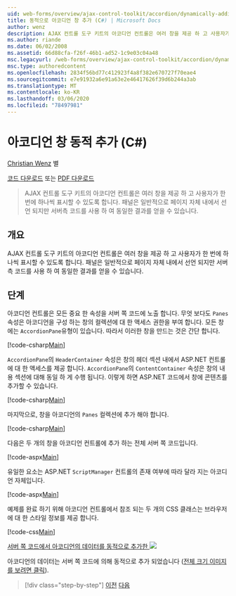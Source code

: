 ```yaml
---
uid: web-forms/overview/ajax-control-toolkit/accordion/dynamically-adding-an-accordion-pane-cs
title: 동적으로 아코디언 창 추가 (C#) | Microsoft Docs
author: wenz
description: AJAX 컨트롤 도구 키트의 아코디언 컨트롤은 여러 창을 제공 하 고 사용자가 한 번에 하나씩 표시할 수 있도록 합니다. 패널은 일반적으로 ...
ms.author: riande
ms.date: 06/02/2008
ms.assetid: 66d88cfa-f26f-46b1-ad52-1c9e03c04a48
msc.legacyurl: /web-forms/overview/ajax-control-toolkit/accordion/dynamically-adding-an-accordion-pane-cs
msc.type: authoredcontent
ms.openlocfilehash: 2834f56bd77c412923f4a8f382e670727f70eae4
ms.sourcegitcommit: e7e91932a6e91a63e2e46417626f39d6b244a3ab
ms.translationtype: MT
ms.contentlocale: ko-KR
ms.lasthandoff: 03/06/2020
ms.locfileid: "78497981"
---
```

# <a name="dynamically-adding-an-accordion-pane-c"></a>아코디언 창 동적 추가 (C#)

[Christian Wenz](https://github.com/wenz) 별

[코드 다운로드](https://download.microsoft.com/download/5/6/d/56d50cef-2011-4c8f-9891-7edc6dc57df9/Accordion2.cs.zip) 또는 [PDF 다운로드](https://download.microsoft.com/download/6/7/1/6718d452-ff89-4d3f-a90e-c74ec2d636a3/accordion2CS.pdf)

> AJAX 컨트롤 도구 키트의 아코디언 컨트롤은 여러 창을 제공 하 고 사용자가 한 번에 하나씩 표시할 수 있도록 합니다. 패널은 일반적으로 페이지 자체 내에서 선언 되지만 서버측 코드를 사용 하 여 동일한 결과를 얻을 수 있습니다.

## <a name="overview"></a>개요

AJAX 컨트롤 도구 키트의 아코디언 컨트롤은 여러 창을 제공 하 고 사용자가 한 번에 하나씩 표시할 수 있도록 합니다. 패널은 일반적으로 페이지 자체 내에서 선언 되지만 서버측 코드를 사용 하 여 동일한 결과를 얻을 수 있습니다.

## <a name="steps"></a>단계

아코디언 컨트롤은 모든 중요 한 속성을 서버 쪽 코드에 노출 합니다. 무엇 보다도 `Panes` 속성은 아코디언을 구성 하는 창의 컬렉션에 대 한 액세스 권한을 부여 합니다. 모든 창에는 `AccordionPane`유형이 있습니다. 따라서 이러한 창을 만드는 것은 간단 합니다.

[!code-csharp[Main](dynamically-adding-an-accordion-pane-cs/samples/sample1.cs)]

`AccordionPane`의 `HeaderContainer` 속성은 창의 헤더 섹션 내에서 ASP.NET 컨트롤에 대 한 액세스를 제공 합니다. `AccordionPane`의 `ContentContainer` 속성은 창의 내용 섹션에 대해 동일 하 게 수행 됩니다. 이렇게 하면 ASP.NET 코드에서 창에 콘텐츠를 추가할 수 있습니다.

[!code-csharp[Main](dynamically-adding-an-accordion-pane-cs/samples/sample2.cs)]

마지막으로, 창을 아코디언의 `Panes` 컬렉션에 추가 해야 합니다.

[!code-csharp[Main](dynamically-adding-an-accordion-pane-cs/samples/sample3.cs)]

다음은 두 개의 창을 아코디언 컨트롤에 추가 하는 전체 서버 쪽 코드입니다.

[!code-aspx[Main](dynamically-adding-an-accordion-pane-cs/samples/sample4.aspx)]

유일한 요소는 ASP.NET `ScriptManager` 컨트롤의 존재 여부에 따라 달라 지는 아코디언 자체입니다.

[!code-aspx[Main](dynamically-adding-an-accordion-pane-cs/samples/sample5.aspx)]

예제를 완료 하기 위해 아코디언 컨트롤에서 참조 되는 두 개의 CSS 클래스는 브라우저에 대 한 스타일 정보를 제공 합니다.

[!code-css[Main](dynamically-adding-an-accordion-pane-cs/samples/sample6.css)]

[서버 쪽 코드에서 아코디언의 데이터를 동적으로 추가한 ![](dynamically-adding-an-accordion-pane-cs/_static/image2.png)](dynamically-adding-an-accordion-pane-cs/_static/image1.png)

아코디언의 데이터는 서버 쪽 코드에 의해 동적으로 추가 되었습니다 ([전체 크기 이미지를 보려면 클릭](dynamically-adding-an-accordion-pane-cs/_static/image3.png)).

> [!div class="step-by-step"]
> [이전](databinding-to-an-accordion-cs.md)
> [다음](databinding-to-an-accordion-vb.md)
